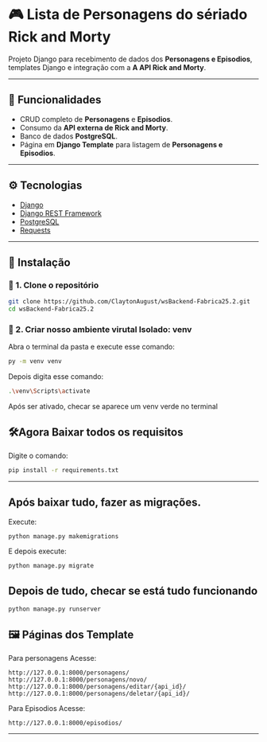 # 🎮 Lista de Personagens do sériado Rick and Morty

Projeto Django para recebimento de dados dos **Personagens e Episodios**, templates Django e integração com a **A API Rick and Morty**.

---

## 📌 Funcionalidades

* CRUD completo de **Personagens** e **Episodios**.
* Consumo da **API externa de Rick and Morty**.
* Banco de dados **PostgreSQL**.
* Página em **Django Template** para listagem de **Personagens e Episodios**.

---

## ⚙️ Tecnologias

* [Django](https://www.djangoproject.com/)
* [Django REST Framework](https://www.django-rest-framework.org/)
* [PostgreSQL](https://www.postgresql.org/)
* [Requests](https://docs.python-requests.org/)

---

## 🚀 Instalação

### 🔹 1. Clone o repositório

```bash
git clone https://github.com/ClaytonAugust/wsBackend-Fabrica25.2.git
cd wsBackend-Fabrica25.2
```

### 🔹 2. Criar nosso ambiente virutal Isolado: venv
Abra o terminal da pasta e execute esse comando:
```bash
py -m venv venv
```
Depois digita esse comando:
```bash
.\venv\Scripts\activate
```
Após ser ativado, checar se aparece um venv verde no terminal
## 🛠️Agora Baixar todos os requisitos
Digite o comando:
```bash
pip install -r requirements.txt
```
---
## Após baixar tudo, fazer as migrações.
Execute:
```bash
python manage.py makemigrations
```
E depois execute:
```bash
python manage.py migrate
```
## Depois de tudo, checar se está tudo funcionando
```bash
python manage.py runserver
```

## 🖼️ Páginas dos Template

Para personagens Acesse:

```
http://127.0.0.1:8000/personagens/
http://127.0.0.1:8000/personagens/novo/
http://127.0.0.1:8000/personagens/editar/{api_id}/
http://127.0.0.1:8000/personagens/deletar/{api_id}/
```
Para Episodios Acesse:
```
http://127.0.0.1:8000/episodios/

```
---